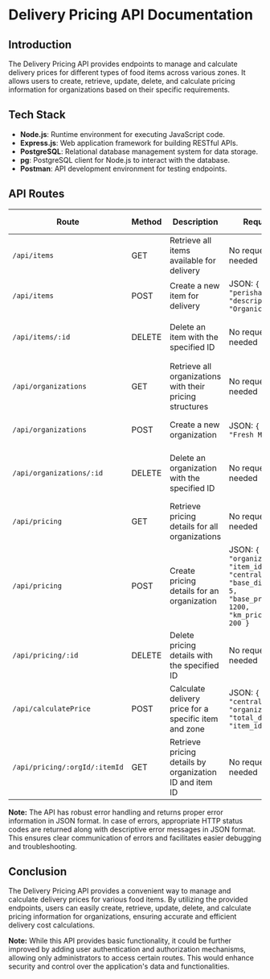 # Delivery Pricing API Documentation

## Introduction

The Delivery Pricing API provides endpoints to manage and calculate delivery prices for different types of food items across various zones. It allows users to create, retrieve, update, delete, and calculate pricing information for organizations based on their specific requirements.

## Tech Stack

- **Node.js**: Runtime environment for executing JavaScript code.
- **Express.js**: Web application framework for building RESTful APIs.
- **PostgreSQL**: Relational database management system for data storage.
- **pg**: PostgreSQL client for Node.js to interact with the database.
- **Postman**: API development environment for testing endpoints.

## API Routes

| Route                        | Method | Description                                           | Request Format                                              | Response Format                                           |
|------------------------------|--------|-------------------------------------------------------|-------------------------------------------------------------|------------------------------------------------------------|
| `/api/items`                 | GET    | Retrieve all items available for delivery             | No request parameters needed                                | Array of item objects                                     |
| `/api/items`                 | POST   | Create a new item for delivery                        | JSON: `{ "type": "perishable", "description": "Organic apples" }` | Newly created item object                                 |
| `/api/items/:id`             | DELETE | Delete an item with the specified ID                  | No request body needed                                      | JSON: `{ "message": "Item deleted successfully" }`         |
| `/api/organizations`         | GET    | Retrieve all organizations with their pricing structures | No request parameters needed                                | Array of organization objects                             |
| `/api/organizations`         | POST   | Create a new organization                             | JSON: `{ "name": "Fresh Mart" }`                           | Newly created organization object                         |
| `/api/organizations/:id`     | DELETE | Delete an organization with the specified ID           | No request body needed                                      | JSON: `{ "message": "Organization deleted successfully" }` |
| `/api/pricing`               | GET    | Retrieve pricing details for all organizations         | No request parameters needed                                | Array of pricing objects                                  |
| `/api/pricing`               | POST   | Create pricing details for an organization            | JSON: `{ "organization_id": 1, "item_id": 5, "zone": "central", "base_distance_in_km": 5, "base_price_in_cents": 1200, "km_price_in_cents": 200 }` | Newly created pricing object                             |
| `/api/pricing/:id`           | DELETE | Delete pricing details with the specified ID           | No request body needed                                      | JSON: `{ "message": "Pricing deleted successfully" }`     |
| `/api/calculatePrice`        | POST   | Calculate delivery price for a specific item and zone | JSON: `{ "zone": "central", "organization_id": 1, "total_distance": 12, "item_id": 5 }` | JSON: `{ "total_price": 24.5 }`                           |
| `/api/pricing/:orgId/:itemId`| GET    | Retrieve pricing details by organization ID and item ID | No request parameters needed                                | Pricing details object                                    |

**Note:** The API has robust error handling and returns proper error information in JSON format. In case of errors, appropriate HTTP status codes are returned along with descriptive error messages in JSON format. This ensures clear communication of errors and facilitates easier debugging and troubleshooting.

## Conclusion

The Delivery Pricing API provides a convenient way to manage and calculate delivery prices for various food items. By utilizing the provided endpoints, users can easily create, retrieve, update, delete, and calculate pricing information for organizations, ensuring accurate and efficient delivery cost calculations.

**Note:** While this API provides basic functionality, it could be further improved by adding user authentication and authorization mechanisms, allowing only administrators to access certain routes. This would enhance security and control over the application's data and functionalities.
